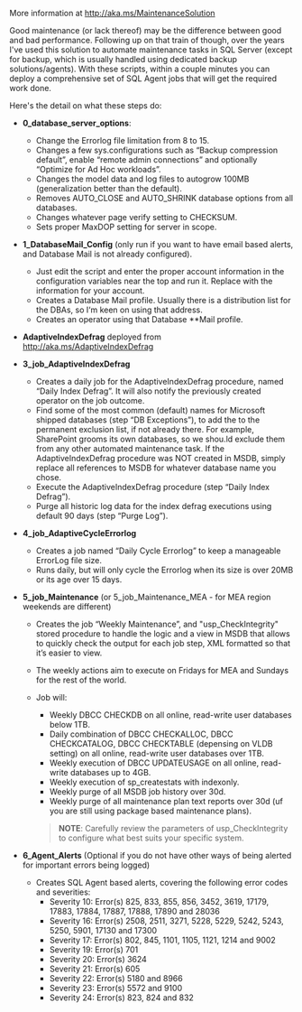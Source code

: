 More information at http://aka.ms/MaintenanceSolution

Good maintenance (or lack thereof) may be the difference between good and bad performance. 
Following up on that train of though, over the years I've used this solution to automate maintenance tasks in SQL Server (except for backup, which is usually handled using dedicated backup solutions/agents). 
With these scripts, within a couple minutes you can deploy a comprehensive set of SQL Agent jobs that will get the required work done.

Here's the detail on what these steps do:

- **0_database_server_options**:
  - Change the Errorlog file limitation from 8 to 15.
  - Changes a few sys.configurations such as “Backup compression default”, enable “remote admin connections” and optionally “Optimize for Ad Hoc workloads”.
  - Changes the model data and log files to autogrow 100MB (generalization better than the default).
  - Removes AUTO_CLOSE and AUTO_SHRINK database options from all databases.
  - Changes whatever page verify setting to CHECKSUM.
  - Sets proper MaxDOP setting for server in scope.

- **1_DatabaseMail_Config** (only run if you want to have email based alerts, and Database Mail is not already configured).
  - Just edit the script and enter the proper account information in the configuration variables near the top and run it. Replace with the information for your account.
  - Creates a Database Mail profile. Usually there is a distribution list for the DBAs, so I‘m keen on using that address.
  - Creates an operator using that Database **Mail profile.

- **AdaptiveIndexDefrag** deployed from http://aka.ms/AdaptiveIndexDefrag

- **3_job_AdaptiveIndexDefrag**
  - Creates a daily job for the AdaptiveIndexDefrag procedure, named “Daily Index Defrag”. It will also notify the previously created operator on the job outcome.
  - Find some of the most common (default) names for Microsoft shipped databases (step “DB Exceptions”), to add the to the permanent exclusion list, if not already there. For example, SharePoint grooms its own databases, so we shou.ld exclude them from any other automated maintenance task. If the AdaptiveIndexDefrag procedure was NOT created in MSDB, simply replace all references to MSDB for whatever database name you chose.
  - Execute the AdaptiveIndexDefrag procedure (step “Daily Index Defrag”).
  - Purge all historic log data for the index defrag executions using default 90 days (step “Purge Log”).

- **4_job_AdaptiveCycleErrorlog**
  - Creates a job named “Daily Cycle Errorlog” to keep a manageable ErrorLog file size. 
  - Runs daily, but will only cycle the Errorlog when its size is over 20MB or its age over 15 days.

- **5_job_Maintenance** (or 5_job_Maintenance_MEA - for MEA region weekends are different)
  - Creates the job “Weekly Maintenance”, and "usp_CheckIntegrity" stored procedure to handle the logic and a view in MSDB that allows to quickly check the output for each job step, XML formatted so that it’s easier to view. 
  - The weekly actions aim to execute on Fridays for MEA and Sundays for the rest of the world.
  - Job will:
    - Weekly DBCC CHECKDB on all online, read-write user databases below 1TB.
    - Daily combination of DBCC CHECKALLOC, DBCC CHECKCATALOG, DBCC CHECKTABLE (depensing on VLDB setting) on all online, read-write user databases over 1TB.
    - Weekly execution of DBCC UPDATEUSAGE on all online, read-write databases up to 4GB.
    - Weekly execution of sp_createstats with indexonly.
    - Weekly purge of all MSDB job history over 30d.
    - Weekly purge of all maintenance plan text reports over 30d (uf you are still using package based maintenance plans).
    
    > **NOTE**: Carefully review the parameters of usp_CheckIntegrity to configure what best suits your specific system.
    
- **6_Agent_Alerts** (Optional if you do not have other ways of being alerted for important errors being logged)
  - Creates SQL Agent based alerts, covering the following error codes and severities:
    - Severity 10: Error(s) 825, 833, 855, 856, 3452, 3619, 17179, 17883, 17884, 17887, 17888, 17890 and 28036
    - Severity 16: Error(s) 2508, 2511, 3271, 5228, 5229, 5242, 5243, 5250, 5901, 17130 and 17300
    - Severity 17: Error(s) 802, 845, 1101, 1105, 1121, 1214 and 9002
    - Severity 19: Error(s) 701
    - Severity 20: Error(s) 3624
    - Severity 21: Error(s) 605
    - Severity 22: Error(s) 5180 and 8966
    - Severity 23: Error(s) 5572 and 9100
    - Severity 24: Error(s) 823, 824 and 832
